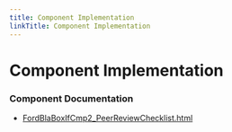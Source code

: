 ```yaml
---
title: Component Implementation
linkTitle: Component Implementation
---
```


# Component Implementation
### Component Documentation

- [FordBlaBoxIfCmp2_PeerReviewChecklist.html](doc/FordBlaBoxIfCmp2_PeerReviewChecklist.html)

